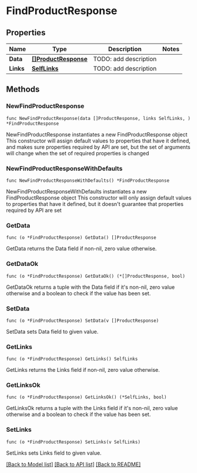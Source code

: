 # FindProductResponse

## Properties

Name | Type | Description | Notes
------------ | ------------- | ------------- | -------------
**Data** | [**[]ProductResponse**](ProductResponse.md) | TODO: add description | 
**Links** | [**SelfLinks**](SelfLinks.md) | TODO: add description | 

## Methods

### NewFindProductResponse

`func NewFindProductResponse(data []ProductResponse, links SelfLinks, ) *FindProductResponse`

NewFindProductResponse instantiates a new FindProductResponse object
This constructor will assign default values to properties that have it defined,
and makes sure properties required by API are set, but the set of arguments
will change when the set of required properties is changed

### NewFindProductResponseWithDefaults

`func NewFindProductResponseWithDefaults() *FindProductResponse`

NewFindProductResponseWithDefaults instantiates a new FindProductResponse object
This constructor will only assign default values to properties that have it defined,
but it doesn't guarantee that properties required by API are set

### GetData

`func (o *FindProductResponse) GetData() []ProductResponse`

GetData returns the Data field if non-nil, zero value otherwise.

### GetDataOk

`func (o *FindProductResponse) GetDataOk() (*[]ProductResponse, bool)`

GetDataOk returns a tuple with the Data field if it's non-nil, zero value otherwise
and a boolean to check if the value has been set.

### SetData

`func (o *FindProductResponse) SetData(v []ProductResponse)`

SetData sets Data field to given value.


### GetLinks

`func (o *FindProductResponse) GetLinks() SelfLinks`

GetLinks returns the Links field if non-nil, zero value otherwise.

### GetLinksOk

`func (o *FindProductResponse) GetLinksOk() (*SelfLinks, bool)`

GetLinksOk returns a tuple with the Links field if it's non-nil, zero value otherwise
and a boolean to check if the value has been set.

### SetLinks

`func (o *FindProductResponse) SetLinks(v SelfLinks)`

SetLinks sets Links field to given value.



[[Back to Model list]](../README.md#documentation-for-models) [[Back to API list]](../README.md#documentation-for-api-endpoints) [[Back to README]](../README.md)


